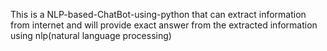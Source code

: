 This is a NLP-based-ChatBot-using-python that can extract information from internet and will provide exact answer from the extracted information using nlp(natural language processing)
